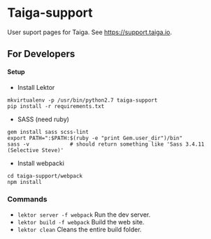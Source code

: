 # Taiga-support

User suport pages for Taiga. See https://support.taiga.io.


## For Developers

#### Setup

- Install Lektor
```
mkvirtualenv -p /usr/bin/python2.7 taiga-support
pip install -r requirements.txt
```

- SASS (need ruby)
```
gem install sass scss-lint
export PATH=":$PATH:$(ruby -e "print Gem.user_dir")/bin"
sass -v             # should return something like 'Sass 3.4.11 (Selective Steve)'
```

- Install webpacki
```
cd taiga-support/webpack
npm install
```


### Commands

- ```lektor server -f webpack```
  Run the dev server.
- ```lektor build -f webpack```
  Build the web site.
- ```lektor clean```
  Cleans the entire build folder.
